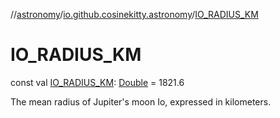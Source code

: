 //[astronomy](../../index.md)/[io.github.cosinekitty.astronomy](index.md)/[IO_RADIUS_KM](-i-o_-r-a-d-i-u-s_-k-m.md)

# IO_RADIUS_KM

const val [IO_RADIUS_KM](-i-o_-r-a-d-i-u-s_-k-m.md): [Double](https://kotlinlang.org/api/latest/jvm/stdlib/kotlin/-double/index.html) = 1821.6

The mean radius of Jupiter's moon Io, expressed in kilometers.
